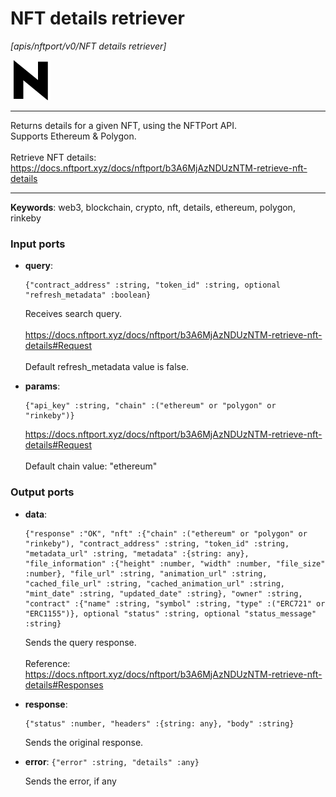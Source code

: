 # NFT details retriever

_[apis/nftport/v0/NFT details retriever]_

![icon](</assets/icons/352b98b2-6df6-4a21-93e1-a31cf5b9311d.png>)

---

Returns details for a given NFT, using the NFTPort API.<br>
Supports Ethereum & Polygon.<br>
<br>
Retrieve NFT details:<br>
https://docs.nftport.xyz/docs/nftport/b3A6MjAzNDUzNTM-retrieve-nft-details<br>

---

__Keywords__: web3, blockchain, crypto, nft, details, ethereum, polygon, rinkeby

### Input ports

* __query__: 
    ```
    {"contract_address" :string, "token_id" :string, optional "refresh_metadata" :boolean}
    ```

    Receives search query.<br>
    <br>
    https://docs.nftport.xyz/docs/nftport/b3A6MjAzNDUzNTM-retrieve-nft-details#Request<br>
    <br>
    Default refresh_metadata value is false.<br>


* __params__: 
    ```
    {"api_key" :string, "chain" :("ethereum" or "polygon" or "rinkeby")}
    ```

    https://docs.nftport.xyz/docs/nftport/b3A6MjAzNDUzNTM-retrieve-nft-details#Request<br>
    <br>
    Default chain value: "ethereum"<br>

### Output ports

* __data__: 
    ```
    {"response" :"OK", "nft" :{"chain" :("ethereum" or "polygon" or "rinkeby"), "contract_address" :string, "token_id" :string, "metadata_url" :string, "metadata" :{string: any}, "file_information" :{"height" :number, "width" :number, "file_size" :number}, "file_url" :string, "animation_url" :string, "cached_file_url" :string, "cached_animation_url" :string, "mint_date" :string, "updated_date" :string}, "owner" :string, "contract" :{"name" :string, "symbol" :string, "type" :("ERC721" or "ERC1155")}, optional "status" :string, optional "status_message" :string}
    ```

    Sends the query response.<br>
    <br>
    Reference:<br>
    https://docs.nftport.xyz/docs/nftport/b3A6MjAzNDUzNTM-retrieve-nft-details#Responses<br>


* __response__: 
    ```
    {"status" :number, "headers" :{string: any}, "body" :string}
    ```

    Sends the original response.<br>


* __error__: ` {"error" :string, "details" :any} `

    Sends the error, if any<br>

